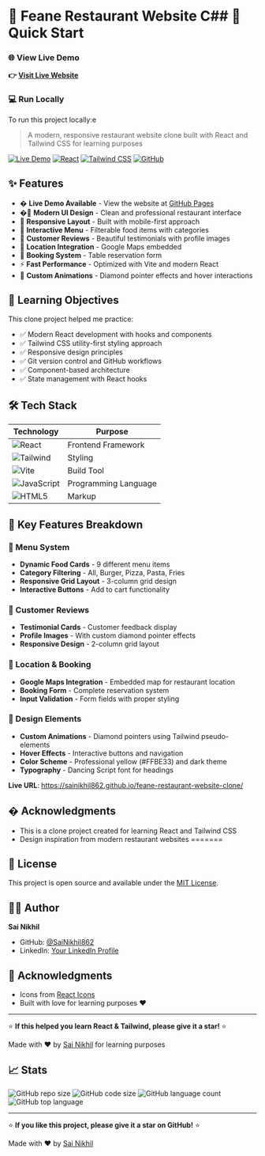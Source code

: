 # 🍕 Feane Restaurant Website C## 🚀 Quick Start

### 🌐 View Live Demo
**👉 [Visit Live Website](https://feane-clone-jynhh8of4-sai-nikhils-projects-adb845a3.vercel.app)**

### 💻 Run Locally

To run this project locally:e

> A modern, responsive restaurant website clone built with React and Tailwind CSS for learning purposes

[![Live Demo](https://img.shields.io/badge/🌐_Live_Demo-View_Website-FF6B6B?style=for-the-badge&logo=vercel)](https://sainikhil862.github.io/feane-restaurant-website-clone/)
[![React](https://img.shields.io/badge/React-18.0-blue?style=for-the-badge&logo=react)](https://reactjs.org/)
[![Tailwind CSS](https://img.shields.io/badge/Tailwind_CSS-3.0-38B2AC?style=for-the-badge&logo=tailwind-css)](https://tailwindcss.com/)
[![GitHub](https://img.shields.io/badge/GitHub-Repository-black?style=for-the-badge&logo=github)](https://github.com/SaiNikhil862/feane-restaurant-website-clone)

## ✨ Features

- � **Live Demo Available** - View the website at [GitHub Pages](https://sainikhil862.github.io/feane-restaurant-website-clone/)
- �🎨 **Modern UI Design** - Clean and professional restaurant interface
- 📱 **Responsive Layout** - Built with mobile-first approach
- 🍔 **Interactive Menu** - Filterable food items with categories
- 🌟 **Customer Reviews** - Beautiful testimonials with profile images
- 📍 **Location Integration** - Google Maps embedded
- 🎯 **Booking System** - Table reservation form
- ⚡ **Fast Performance** - Optimized with Vite and modern React
- 💎 **Custom Animations** - Diamond pointer effects and hover interactions

## 🎯 Learning Objectives

This clone project helped me practice:
- ✅ Modern React development with hooks and components
- ✅ Tailwind CSS utility-first styling approach
- ✅ Responsive design principles
- ✅ Git version control and GitHub workflows
- ✅ Component-based architecture
- ✅ State management with React hooks

## 🛠️ Tech Stack

| Technology | Purpose |
|------------|---------|
| ![React](https://img.shields.io/badge/-React-61DAFB?logo=react&logoColor=black) | Frontend Framework |
| ![Tailwind](https://img.shields.io/badge/-Tailwind_CSS-38B2AC?logo=tailwind-css&logoColor=white) | Styling |
| ![Vite](https://img.shields.io/badge/-Vite-646CFF?logo=vite&logoColor=white) | Build Tool |
| ![JavaScript](https://img.shields.io/badge/-JavaScript-F7DF1E?logo=javascript&logoColor=black) | Programming Language |
| ![HTML5](https://img.shields.io/badge/-HTML5-E34F26?logo=html5&logoColor=white) | Markup |


## 🌟 Key Features Breakdown

### 🍔 Menu System
- **Dynamic Food Cards** - 9 different menu items
- **Category Filtering** - All, Burger, Pizza, Pasta, Fries
- **Responsive Grid Layout** - 3-column grid design
- **Interactive Buttons** - Add to cart functionality

### 👥 Customer Reviews
- **Testimonial Cards** - Customer feedback display
- **Profile Images** - With custom diamond pointer effects
- **Responsive Design** - 2-column grid layout

### 📍 Location & Booking
- **Google Maps Integration** - Embedded map for restaurant location
- **Booking Form** - Complete reservation system
- **Input Validation** - Form fields with proper styling

### 🎨 Design Elements
- **Custom Animations** - Diamond pointers using Tailwind pseudo-elements
- **Hover Effects** - Interactive buttons and navigation
- **Color Scheme** - Professional yellow (#FFBE33) and dark theme
- **Typography** - Dancing Script font for headings

**Live URL**: https://sainikhil862.github.io/feane-restaurant-website-clone/

## � Acknowledgments

- This is a clone project created for learning React and Tailwind CSS
- Design inspiration from modern restaurant websites
=======

## 📄 License

This project is open source and available under the [MIT License](LICENSE).

## 👨‍💻 Author

**Sai Nikhil**
- GitHub: [@SaiNikhil862](https://github.com/SaiNikhil862)
- LinkedIn: [Your LinkedIn Profile](https://linkedin.com/in/sai-nikhil-goud)

## 🙏 Acknowledgments

- Icons from [React Icons](https://react-icons.github.io/react-icons/)
- Built with love for learning purposes ❤️

---

⭐ **If this helped you learn React & Tailwind, please give it a star!** ⭐

Made with ❤️ by [Sai Nikhil](https://github.com/SaiNikhil862) for learning purposes

## 📈 Stats

![GitHub repo size](https://img.shields.io/github/repo-size/SaiNikhil862/feane-restaurant-website-clone)
![GitHub code size](https://img.shields.io/github/languages/code-size/SaiNikhil862/feane-restaurant-website-clone)
![GitHub language count](https://img.shields.io/github/languages/count/SaiNikhil862/feane-restaurant-website-clone)
![GitHub top language](https://img.shields.io/github/languages/top/SaiNikhil862/feane-restaurant-website-clone)

---

⭐ **If you like this project, please give it a star on GitHub!** ⭐

Made with ❤️ by [Sai Nikhil](https://github.com/SaiNikhil862)
